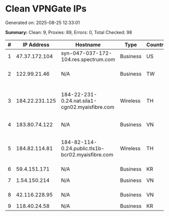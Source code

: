 # Clean VPNGate IPs
Generated on: 2025-08-25 12:33:01

**Summary:** Clean: 9, Proxies: 89, Errors: 0, Total Checked: 98

| # | IP Address | Hostname | Type | Country | Provider |
|---|------------|----------|------|---------|----------|
| 1 | 47.37.172.104 | syn-047-037-172-104.res.spectrum.com | Business | US | Charter Communications |
| 2 | 122.99.21.46 | N/A | Business | TW | Hoshin Multimedia Center Inc. |
| 3 | 184.22.231.125 | 184-22-231-0.24.nat.sila1-cgn02.myaisfibre.com | Wireless | TH | ADVANCED WIRELESS NETWORK COMPANY LIMITED |
| 4 | 183.80.74.122 | N/A | Business | VN | FPT Telecom Company |
| 5 | 184.82.114.81 | 184-82-114-0.24.public.tls1b-bcr02.myaisfibre.com | Wireless | TH | ADVANCED WIRELESS NETWORK COMPANY LIMITED |
| 6 | 59.4.151.171 | N/A | Business | KR | Korea Telecom |
| 7 | 1.54.150.214 | N/A | Business | VN | FPT Telecom Company |
| 8 | 42.116.228.95 | N/A | Business | VN | FPT Telecom Company |
| 9 | 118.40.24.58 | N/A | Business | KR | Korea Telecom |
